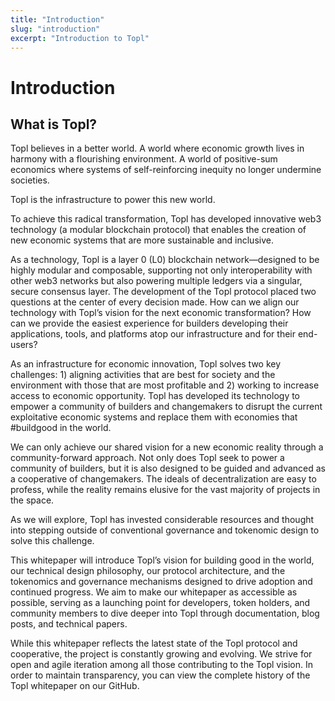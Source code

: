 ```yaml
---
title: "Introduction"
slug: "introduction"
excerpt: "Introduction to Topl"
---
```

# Introduction
## What is Topl?
Topl believes in a better world. A world where economic growth lives in harmony with a flourishing environment. A world of positive-sum economics where systems of self-reinforcing inequity no longer undermine societies.

Topl is the infrastructure to power this new world.

To achieve this radical transformation, Topl has developed innovative web3 technology (a modular blockchain protocol) that enables the creation of new economic systems that are more sustainable and inclusive.

As a technology, Topl is a layer 0 (L0) blockchain network—designed to be highly modular and composable, supporting not only interoperability with other web3 networks but also powering multiple ledgers via a singular, secure consensus layer. The development of the Topl protocol placed two questions at the center of every decision made. How can we align our technology with Topl’s vision for the next economic transformation? How can we provide the easiest experience for builders developing their applications, tools, and platforms atop our infrastructure and for their end-users?

As an infrastructure for economic innovation, Topl solves two key challenges: 1) aligning activities that are best for society and the environment with those that are most profitable and 2) working to increase access to economic opportunity. Topl has developed its technology to empower a community of builders and changemakers to disrupt the current exploitative economic systems and replace them with economies that #buildgood in the world.

We can only achieve our shared vision for a new economic reality through a community-forward approach. Not only does Topl seek to power a community of builders, but it is also designed to be guided and advanced as a cooperative of changemakers. The ideals of decentralization are easy to profess, while the reality remains elusive for the vast majority of projects in the space. 

As we will explore, Topl has invested considerable resources and thought into stepping outside of conventional governance and tokenomic design to solve this challenge.

This whitepaper will introduce Topl’s vision for building good in the world, our technical design philosophy, our protocol architecture, and the tokenomics and governance mechanisms designed to drive adoption and continued progress. We aim to make our whitepaper as accessible as possible, serving as a launching point for developers, token holders, and community members to dive deeper into Topl through documentation, blog posts, and technical papers.

While this whitepaper reflects the latest state of the Topl protocol and cooperative, the project is constantly growing and evolving. We strive for open and agile iteration among all those contributing to the Topl vision. In order to maintain transparency, you can view the complete history of the Topl whitepaper on our GitHub.